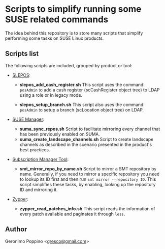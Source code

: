 # Scripts to simplify running some SUSE related commands

The idea behind this repository is to store many scripts that simplify
performing some tasks on SUSE Linux products.

## Scripts list

The following scripts are included, grouped by product or tool:

- [SLEPOS](https://www.suse.com/products/linux-point-of-service/):
    - **slepos_add_cash_register.sh**
    This script uses the command `posAdmin` to add a cash register
    (scCashRegister object tree) to LDAP using a role or in legacy mode.

    - **slepos_setup_branch.sh**
    This script also uses the command `posAdmin` to setup a branch
    (scLocation object tree) on LDAP.

- [SUSE Manager](https://www.suse.com/products/suse-manager/):
    - **suma_sync_repos.sh**
    Script to facilitate mirroring every channel that has been previously
    enabled on SUMA.
    - **suma_create_landscape_channels.sh**
    Script to create landscape channels as described in the scenario presented
    in the product's best practices.

- [Subscription Manager Tool](https://www.suse.com/products/subscription-management-tool/):
    - **smt_mirror_repo_by_name.sh**
    Script to mirror a SMT repository by name. Generally, if you need to mirror
    a specific repository you need to lookup its ID first and then run `smt mirror
    --repository ID`. This script simplifies these tasks, by enabling, looking up
    the repository ID and mirroring it.

- [Zypper](https://en.opensuse.org/Zypper):
   - **zypper_read_patches_info.sh**
   This script reads the information of every patch available and paginates it
   through `less`.


## Author

Geronimo Poppino <[gresco@gmail.com](mailto:gresco@gmail.com)>

